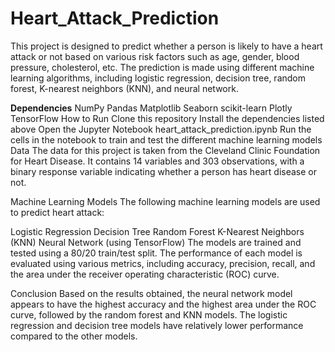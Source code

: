 # Heart_Attack_Prediction
This project is designed to predict whether a person is likely to have a heart attack or not based on various risk factors such as age, gender, blood pressure, cholesterol, etc. The prediction is made using different machine learning algorithms, including logistic regression, decision tree, random forest, K-nearest neighbors (KNN), and neural network.

**Dependencies**
NumPy
Pandas
Matplotlib
Seaborn
scikit-learn
Plotly
TensorFlow
How to Run
Clone this repository
Install the dependencies listed above
Open the Jupyter Notebook heart_attack_prediction.ipynb
Run the cells in the notebook to train and test the different machine learning models
Data
The data for this project is taken from the Cleveland Clinic Foundation for Heart Disease. It contains 14 variables and 303 observations, with a binary response variable indicating whether a person has heart disease or not.

Machine Learning Models
The following machine learning models are used to predict heart attack:

Logistic Regression
Decision Tree
Random Forest
K-Nearest Neighbors (KNN)
Neural Network (using TensorFlow)
The models are trained and tested using a 80/20 train/test split. The performance of each model is evaluated using various metrics, including accuracy, precision, recall, and the area under the receiver operating characteristic (ROC) curve.

Conclusion
Based on the results obtained, the neural network model appears to have the highest accuracy and the highest area under the ROC curve, followed by the random forest and KNN models. The logistic regression and decision tree models have relatively lower performance compared to the other models.
